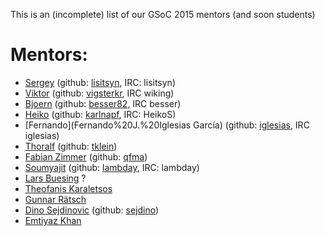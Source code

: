 This is an (incomplete) list of our GSoC 2015 mentors (and soon students)

# Mentors:
 * [Sergey](Sergey%20Lisitsyn) (github: [lisitsyn](https://github.com/lisitsyn), IRC: lisitsyn)
 * [Viktor](Viktor%20Gal) (github: [vigsterkr](https://github.com/vigsterkr), IRC wiking)
 * [Bjoern](Bjoern%20Esser) (github: [besser82](https://github.com/besser82), IRC besser)
 * [Heiko](Heiko%20Strathmann) (github: [karlnapf](https://github.com/karlnapf), IRC: HeikoS)
 * [Fernando](Fernando%20J.%20Iglesias García) (github: [iglesias](https://github.com/iglesias), IRC iglesias)
 * [Thoralf](Thoralf%20Klein) (github: [tklein](https://github.com/tklein23))
 * [Fabian Zimmer](http://qfma.de/) (github: [qfma](https://github.com/qfma))
 * [Soumyajit](Soumyajit%20De%20[Rahul]) (github: [lambday](https://github.com/lambday), IRC: lambday)
 * [Lars Buesing](http://www.gatsby.ucl.ac.uk/~lars/) ?
 * [Theofanis Karaletsos](http://cbio.mskcc.org/directory/theofanis-karaletsos/index.html)
 * [Gunnar Rätsch](http://cbio.mskcc.org/research/ratsch-research-group/)
 * [Dino Sejdinovic](http://www.csml.ucl.ac.uk/people/sejdinovic) (github: [sejdino](https://github.com/sejdino))
 * [Emtiyaz Khan](http://www.cs.ubc.ca/~emtiyaz/)
